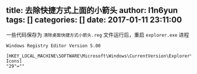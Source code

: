 title: 去除快捷方式上面的小箭头
author: l1n6yun
tags: []
categories: []
date: 2017-01-11 23:11:00
---
一些代码保存为 `清除桌面快捷方式小箭头.reg` 文件运行后，重启 `explorer.exe` 进程

```
Windows Registry Editor Version 5.00

[HKEY_LOCAL_MACHINE\SOFTWARE\Microsoft\Windows\CurrentVersion\Explorer\Shell Icons]
"29"=""

```
